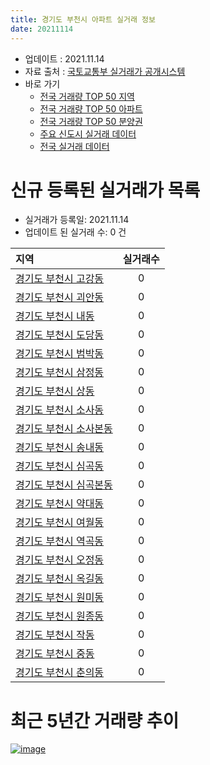 ```yaml
---
title: 경기도 부천시 아파트 실거래 정보
date: 20211114
---
```


* 업데이트 : 2021.11.14
* 자료 출처 : [국토교통부 실거래가 공개시스템](http://rt.molit.go.kr)
* 바로 가기
    * [전국 거래량 TOP 50 지역](https://apt-info.github.io/apt-trade-info/tr)
    * [전국 거래량 TOP 50 아파트](https://apt-info.github.io/apt-trade-info/ta)
    * [전국 거래량 TOP 50 분양권](https://apt-info.github.io/apt-trade-info/tb)
    * [주요 신도시 실거래 데이터](https://apt-info.github.io/apt-trade-info/newtown)
    * [전국 실거래 데이터](https://apt-info.github.io/apt-trade-info/all)



<script async src="https://pagead2.googlesyndication.com/pagead/js/adsbygoogle.js"></script>
<!-- 기본광고 -->
<ins class="adsbygoogle"
     style="display:block"
     data-ad-client="ca-pub-1142216861245946"
     data-ad-slot="4805727019"
     data-ad-format="auto"
     data-full-width-responsive="true"></ins>
<script>
     (adsbygoogle = window.adsbygoogle || []).push({});
</script>


# 신규 등록된 실거래가 목록

* 실거래가 등록일: 2021.11.14
* 업데이트 된 실거래 수: 0 건


|지역|실거래수|
|:---|:---:|
|[경기도 부천시 고강동](https://apt-info.github.io/apt-trade-info/r929)|0|
|[경기도 부천시 괴안동](https://apt-info.github.io/apt-trade-info/r924)|0|
|[경기도 부천시 내동](https://apt-info.github.io/apt-trade-info/r934)|0|
|[경기도 부천시 도당동](https://apt-info.github.io/apt-trade-info/r917)|0|
|[경기도 부천시 범박동](https://apt-info.github.io/apt-trade-info/r923)|0|
|[경기도 부천시 삼정동](https://apt-info.github.io/apt-trade-info/r933)|0|
|[경기도 부천시 상동](https://apt-info.github.io/apt-trade-info/r920)|0|
|[경기도 부천시 소사동](https://apt-info.github.io/apt-trade-info/r931)|0|
|[경기도 부천시 소사본동](https://apt-info.github.io/apt-trade-info/r921)|0|
|[경기도 부천시 송내동](https://apt-info.github.io/apt-trade-info/r925)|0|
|[경기도 부천시 심곡동](https://apt-info.github.io/apt-trade-info/r915)|0|
|[경기도 부천시 심곡본동](https://apt-info.github.io/apt-trade-info/r922)|0|
|[경기도 부천시 약대동](https://apt-info.github.io/apt-trade-info/r930)|0|
|[경기도 부천시 여월동](https://apt-info.github.io/apt-trade-info/r932)|0|
|[경기도 부천시 역곡동](https://apt-info.github.io/apt-trade-info/r918)|0|
|[경기도 부천시 오정동](https://apt-info.github.io/apt-trade-info/r926)|0|
|[경기도 부천시 옥길동](https://apt-info.github.io/apt-trade-info/r3378)|0|
|[경기도 부천시 원미동](https://apt-info.github.io/apt-trade-info/r914)|0|
|[경기도 부천시 원종동](https://apt-info.github.io/apt-trade-info/r928)|0|
|[경기도 부천시 작동](https://apt-info.github.io/apt-trade-info/r927)|0|
|[경기도 부천시 중동](https://apt-info.github.io/apt-trade-info/r919)|0|
|[경기도 부천시 춘의동](https://apt-info.github.io/apt-trade-info/r916)|0|



<script async src="https://pagead2.googlesyndication.com/pagead/js/adsbygoogle.js"></script>
<!-- 기본광고 -->
<ins class="adsbygoogle"
     style="display:block"
     data-ad-client="ca-pub-1142216861245946"
     data-ad-slot="4805727019"
     data-ad-format="auto"
     data-full-width-responsive="true"></ins>
<script>
     (adsbygoogle = window.adsbygoogle || []).push({});
</script>


# 최근 5년간 거래량 추이


<div style="width:100%;">
    <canvas id="deal_progress" height="200"></canvas>
</div>

<script>
new Chart(document.getElementById("deal_progress"), {
    type: 'line',
    data: {
        labels: ['16.01','16.02','16.03','16.04','16.05','16.06','16.07','16.08','16.09','16.10','16.11','16.12','17.01','17.02','17.03','17.04','17.05','17.06','17.07','17.08','17.09','17.10','17.11','17.12','18.01','18.02','18.03','18.04','18.05','18.06','18.07','18.08','18.09','18.10','18.11','18.12','19.01','19.02','19.03','19.04','19.05','19.06','19.07','19.08','19.09','19.10','19.11','19.12','20.01','20.02','20.03','20.04','20.05','20.06','20.07','20.08','20.09','20.10','20.11','20.12','21.01','21.02','21.03','21.04','21.05','21.06','21.07','21.08','21.09','21.10','21.11'],
        datasets: [{
            label: '매매/분양권',
            data: [584,610,962,948,963,1260,1371,1135,1118,1221,627,510,429,664,921,818,1001,1055,1049,817,851,718,638,572,697,649,964,637,647,616,642,1276,1909,1026,576,487,453,744,581,562,621,692,811,743,906,1208,1150,1030,986,1712,1377,941,1144,1582,1112,618,559,772,951,1161,871,838,910,744,807,611,661,559,432,334,31],
            borderColor: "rgba(66, 133, 243, 1)",
            backgroundColor: "rgba(66, 133, 243, 0.05)",
            borderWidth: 1,
            pointRadius: 0,
            fill: false,
            lineTension: 0
        },{
            label: '전/월세',
            data: [866,775,892,755,694,719,827,790,883,1061,733,685,690,908,861,742,691,778,688,715,740,655,714,694,922,807,1016,695,691,632,621,666,751,821,1369,700,763,721,808,632,679,737,662,627,609,751,583,713,879,1081,911,893,955,867,902,768,678,703,699,640,602,714,810,733,778,757,774,715,584,568,126],
            borderColor: "rgba(255, 90, 0, 1)",
            backgroundColor: "rgba(255, 90, 0, 0.05)",
            borderWidth: 1,
            pointRadius: 0,
            fill: false,
            lineTension: 0
        },{
            label: '합계',
            data: [1450,1385,1854,1703,1657,1979,2198,1925,2001,2282,1360,1195,1119,1572,1782,1560,1692,1833,1737,1532,1591,1373,1352,1266,1619,1456,1980,1332,1338,1248,1263,1942,2660,1847,1945,1187,1216,1465,1389,1194,1300,1429,1473,1370,1515,1959,1733,1743,1865,2793,2288,1834,2099,2449,2014,1386,1237,1475,1650,1801,1473,1552,1720,1477,1585,1368,1435,1274,1016,902,157],
            borderColor: "rgba(0, 0, 0, 1)",
            backgroundColor: "rgba(0, 0, 0, 0.03)",
            borderWidth: 0.1,
            pointRadius: 0,
            fill: true,
            lineTension: 0
        }
        ]
    },
    options: {
        responsive: true,
        title: {
            display: false
        },
        tooltips: {
            mode: 'index',
            intersect: false
        },
        hover: {
            mode: 'nearest',
            intersect: true
        },
        scales: {
            xAxes: [{
                display: true,
                scaleLabel: {
                    display: true,
                    labelString: '년/월'
                }
            }],
            yAxes: [{
                display: true,
                ticks: {
                    suggestedMin: 0,
                },
                scaleLabel: {
                    display: true,
                    labelString: '실거래 수'
                }
            }]
        }
    }
});

</script>


[![image](https://apt-info.github.io/images/2020-01-03-apt-trade-info/1024x500.png)](https://play.google.com/store/apps/details?id=com.aptinfo.apttradeinfo)

